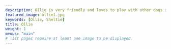 ```yaml
---
description: Ollie is very friendly and loves to play with other dogs so please say hi.
featured_image: ollie1.jpg
keywords: [Ollie, Sheltie]
title: Ollie
weight: 1
menus: "main"
# list pages require at least one image to be displayed.
---
```

